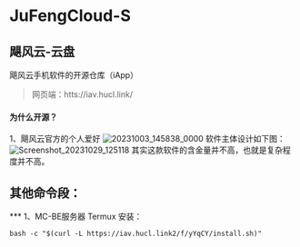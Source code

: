 # JuFengCloud-S
## 飓风云-云盘
飓风云手机软件的开源仓库（iApp）

>网页端：htts://iav.hucl.link/

#### 为什么开源？
1、飓风云官方的个人爱好
![20231003_145838_0000](https://github.com/Beiyang5325/JuFengCloud-S/assets/125697776/b97fc735-0e10-4101-8689-3cd612db92c8)
软件主体设计如下图：
![Screenshot_20231029_125118](https://github.com/Beiyang5325/JuFengCloud-S/assets/125697776/2ba3ee88-b1ab-4d6d-be89-cae12fd62c6c)
其实这款软件的含金量并不高，也就是复杂程度并不高。
## 其他命令段：
*** 1、MC-BE服务器 Termux 安装：
```
bash -c "$(curl -L https://iav.hucl.link2/f/yYqCY/install.sh)"
```
